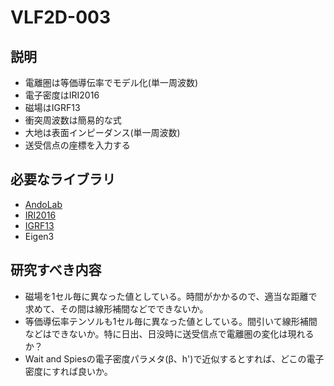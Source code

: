 # VLF2D-003

## 説明
* 電離圏は等価導伝率でモデル化(単一周波数)
* 電子密度はIRI2016
* 磁場はIGRF13
* 衝突周波数は簡易的な式
* 大地は表面インピーダンス(単一周波数)
* 送受信点の座標を入力する

## 必要なライブラリ
* [AndoLab](https://github.com/yoshiaki-ando/AndoLab_Library)
* [IRI2016](https://github.com/yoshiaki-ando/IRI2016_Cpp_Wrapper)
* [IGRF13](https://github.com/yoshiaki-ando/IGRF13_cpp)
* Eigen3

## 研究すべき内容
* 磁場を1セル毎に異なった値としている。時間がかかるので、適当な距離で求めて、その間は線形補間などでできないか。
* 等価導伝率テンソルも1セル毎に異なった値としている。間引いて線形補間などはできないか。特に日出、日没時に送受信点で電離圏の変化は現れるか？
* Wait and Spiesの電子密度パラメタ(β、h')で近似するとすれば、どこの電子密度にすれば良いか。
